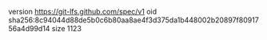 version https://git-lfs.github.com/spec/v1
oid sha256:8c94044d88de5b0c6b80aa8ae4f3d375da1b448002b20897f8091756a4d99d14
size 1123
